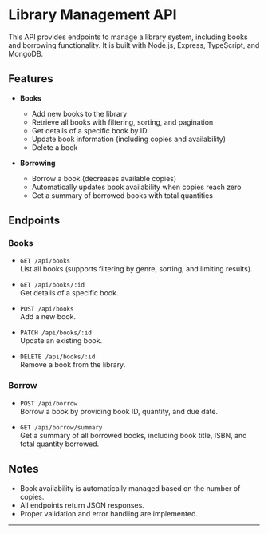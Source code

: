 # Library Management API

This API provides endpoints to manage a library system, including books and borrowing functionality. It is built with Node.js, Express, TypeScript, and MongoDB.

## Features

- **Books**
  - Add new books to the library
  - Retrieve all books with filtering, sorting, and pagination
  - Get details of a specific book by ID
  - Update book information (including copies and availability)
  - Delete a book

- **Borrowing**
  - Borrow a book (decreases available copies)
  - Automatically updates book availability when copies reach zero
  - Get a summary of borrowed books with total quantities

## Endpoints

### Books

- `GET /api/books`  
  List all books (supports filtering by genre, sorting, and limiting results).

- `GET /api/books/:id`  
  Get details of a specific book.

- `POST /api/books`  
  Add a new book.

- `PATCH /api/books/:id`  
  Update an existing book.

- `DELETE /api/books/:id`  
  Remove a book from the library.

### Borrow

- `POST /api/borrow`  
  Borrow a book by providing book ID, quantity, and due date.

- `GET /api/borrow/summary`  
  Get a summary of all borrowed books, including book title, ISBN, and total quantity borrowed.

## Notes

- Book availability is automatically managed based on the number of copies.
- All endpoints return JSON responses.
- Proper validation and error handling are implemented.

---